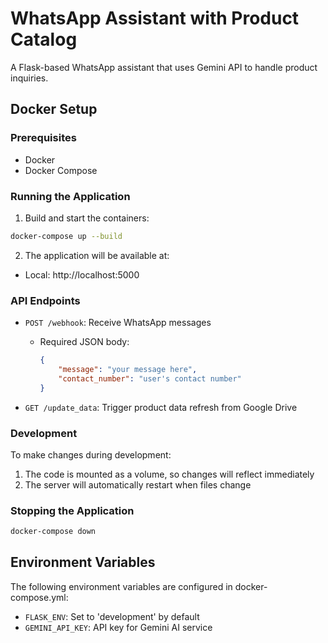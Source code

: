 # WhatsApp Assistant with Product Catalog

A Flask-based WhatsApp assistant that uses Gemini API to handle product inquiries.

## Docker Setup

### Prerequisites
- Docker
- Docker Compose

### Running the Application

1. Build and start the containers:
```bash
docker-compose up --build
```

2. The application will be available at:
- Local: http://localhost:5000

### API Endpoints

- `POST /webhook`: Receive WhatsApp messages
  - Required JSON body:
    ```json
    {
        "message": "your message here",
        "contact_number": "user's contact number"
    }
    ```

- `GET /update_data`: Trigger product data refresh from Google Drive

### Development

To make changes during development:
1. The code is mounted as a volume, so changes will reflect immediately
2. The server will automatically restart when files change

### Stopping the Application

```bash
docker-compose down
```

## Environment Variables

The following environment variables are configured in docker-compose.yml:
- `FLASK_ENV`: Set to 'development' by default
- `GEMINI_API_KEY`: API key for Gemini AI service
